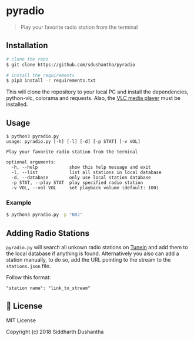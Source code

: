 # pyradio
> Play your favorite radio station from the terminal

## Installation
```bash
# clone the repo
$ git clone https://github.com/sdushantha/pyradio

# install the requirements
$ pip3 install -r requirements.txt
```
This will clone the repository to your local PC and install the dependencies, python-vlc, colorama and requests.
Also, the [VLC media player](https://www.videolan.org/vlc/) must be installed.

## Usage
```
$ python3 pyradio.py
usage: pyradio.py [-h] [-l] [-d] [-p STAT] [-v VOL]

Play your favorite radio station from the terminal

optional arguments:
  -h, --help            show this help message and exit
  -l, --list            list all stations in local database
  -d, --database        only use local station database
  -p STAT, --play STAT  play specified radio station
  -v VOL, --vol VOL     set playback volume (default: 100)
```
### Example
```bash
$ python3 pyradio.py -p "NRJ"
```

## Adding Radio Stations
```pyradio.py``` will search all unkown radio stations on [TuneIn](https://tunein.com/) and add them to the local database if anything is found.
Alternatively you also can add a station manually, to do so, add the URL pointing to the stream to the ```stations.json``` file.

Follow this format:
```
"station name": "link_to_stream"
```

## :scroll: License
MIT License

Copyright (c) 2018 Siddharth Dushantha
